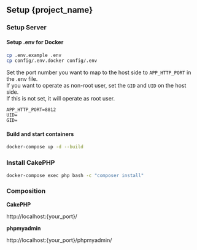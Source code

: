 ## Setup {project_name}

### Setup Server

#### Setup .env for Docker

```bash
cp .env.example .env
cp config/.env.docker config/.env
```

Set the port number you want to map to the host side to `APP_HTTP_PORT` in the .env file.  
If you want to operate as non-root user, set the `GID` and `UID` on the host side.  
If this is not set, it will operate as root user.

```text
APP_HTTP_PORT=8812
UID=
GID=
```

#### Build and start containers

```bash
docker-compose up -d --build
```

### Install CakePHP

```bash
docker-compose exec php bash -c "composer install"
```

### Composition

**CakePHP**

http://localhost:{your_port}/

**phpmyadmin**

http://localhost:{your_port}/phpmyadmin/


